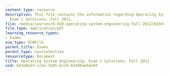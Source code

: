 ```yaml
---
content_type: resource
description: This file contains the information regarding Operating System Engineering,
  Exam 1 Solutions, Fall 2012.
file: /media/courses/6-828-operating-system-engineering-fall-2012/bd3e8a33ccba1b95bcc902dd6ae5ee84_MIT6_828F12_q12_sol.pdf
file_type: application/pdf
learning_resource_types:
- Exams
ocw_type: OCWFile
parent_title: Exams
parent_type: CourseSection
resourcetype: Document
title: Operating System Engineering, Exam 1 Solutions, Fall 2012
uid: bd3e8a33-ccba-1b95-bcc9-02dd6ae5ee84
---
```

